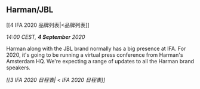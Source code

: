 ## Harman/JBL 
[[4 IFA 2020 品牌列表|<品牌列表]]

_14:00 CEST, **4 September** 2020_

Harman along with the JBL brand normally has a big presence at IFA. For 2020, it's going to be running a virtual press conference from Harman's Amsterdam HQ. We're expecting a range of updates to all the Harman brand speakers. 

_[[3 IFA 2020 日程表| < IFA 2020 日程表]]_
